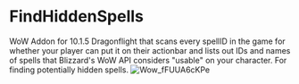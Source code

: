 # FindHiddenSpells
WoW Addon for 10.1.5 Dragonflight that scans every spellID in the game for whether your player can put it on their actionbar and lists out IDs and names of spells that Blizzard's WoW API considers "usable" on your character. For finding potentially hidden spells.
![Wow_fFUUA6cKPe](https://github.com/followingthefasciaplane/FindHiddenSpells/assets/115037920/1529e3cf-3a9e-4f3a-b5c0-15436f60007b)
